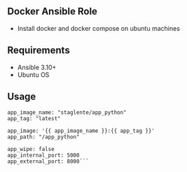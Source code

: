 ## Docker Ansible Role
- Install docker and docker compose on ubuntu machines

## Requirements
- Ansible 3.10+
- Ubuntu OS

## Usage
```app_name: "app_python"
app_image_name: "staglente/app_python"
app_tag: "latest"

app_image: '{{ app_image_name }}:{{ app_tag }}'
app_path: "/app_python"

app_wipe: false
app_internal_port: 5000
app_external_port: 8000```